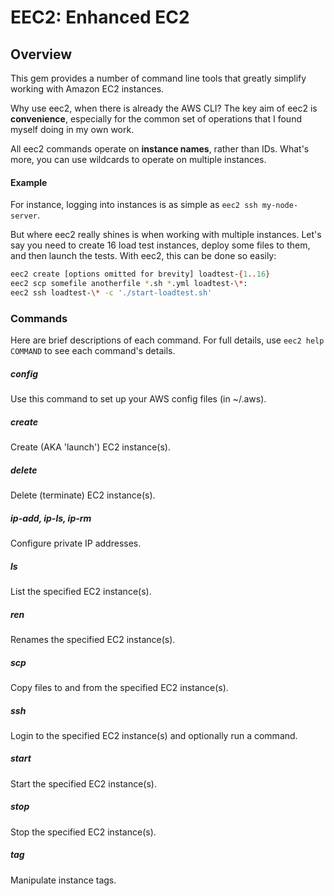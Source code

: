 # EEC2: Enhanced EC2

## Overview
This gem provides a number of command line tools that greatly simplify working with
Amazon EC2 instances. 

Why use eec2, when there is already the AWS CLI? 
The key aim of eec2 is **convenience**, especially for the common set of operations that I found myself doing in my own work.

All eec2 commands operate on **instance names**, rather than IDs.
What's more, you can use wildcards to operate on multiple instances.

#### Example
For instance, logging into instances is as simple as `eec2 ssh my-node-server`.

But where eec2 really shines is when working with multiple instances. Let's say you need to
create 16 load test instances, deploy some files to them, and then launch the tests.
With eec2, this can be done so easily:

```bash
eec2 create [options omitted for brevity] loadtest-{1..16}
eec2 scp somefile anotherfile *.sh *.yml loadtest-\*:
eec2 ssh loadtest-\* -c './start-loadtest.sh'
```

### Commands
Here are brief descriptions of each command. For full details, use `eec2 help COMMAND` to see each command's details.

##### config
Use this command to set up your AWS config files (in ~/.aws).
##### create
Create (AKA 'launch') EC2 instance(s).
##### delete
Delete (terminate) EC2 instance(s).
##### ip-add, ip-ls, ip-rm
Configure private IP addresses.
##### ls
List the specified EC2 instance(s).
##### ren
Renames the specified EC2 instance(s).
##### scp
Copy files to and from the specified EC2 instance(s).
##### ssh
Login to the specified EC2 instance(s) and optionally run a command.
##### start
Start the specified EC2 instance(s).
##### stop
Stop the specified EC2 instance(s).
##### tag
Manipulate instance tags.
